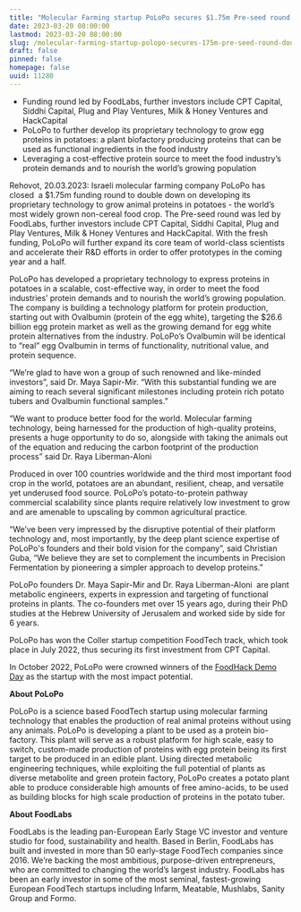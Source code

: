 ```yaml
---
title: "Molecular Farming startup PoLoPo secures $1.75m Pre-seed round to double down on its unique approach for animal-based proteins, growing in plants"
date: 2023-03-20 08:00:00
lastmod: 2023-03-20 08:00:00
slug: /molecular-farming-startup-polopo-secures-175m-pre-seed-round-double-down-its-unique
draft: false
pinned: false
homepage: false
uuid: 11280
---
```

<ul>
<li>Funding round led by FoodLabs, further investors include CPT Capital, Siddhi Capital, Plug and Play Ventures, Milk & Honey Ventures and HackCapital</li>
<li>PoLoPo to further develop its proprietary technology to grow egg proteins in potatoes: a plant biofactory producing proteins that can be used as functional ingredients in the food industry</li>
<li>Leveraging a cost-effective protein source to meet the food industry’s protein demands and to nourish the world’s growing population</li>
</ul>
<p>Rehovot, 20.03.2023: Israeli molecular farming company PoLoPo has closed  a $1.75m funding round to double down on developing its proprietary technology to grow animal proteins in potatoes - the world’s most widely grown non-cereal food crop. The Pre-seed round was led by FoodLabs, further investors include CPT Capital, Siddhi Capital, Plug and Play Ventures, Milk & Honey Ventures and HackCapital. With the fresh funding, PoLoPo will further expand its core team of world-class scientists and accelerate their R&D efforts in order to offer prototypes in the coming year and a half.</p>
<p>PoLoPo has developed a proprietary technology to express proteins in potatoes in a scalable, cost-effective way, in order to meet the food industries’ protein demands and to nourish the world’s growing population. The company is building a technology platform for protein production, starting out with Ovalbumin (protein of the egg white), targeting the $26.6 billion egg protein market as well as the growing demand for egg white protein alternatives from the industry. PoLoPo’s Ovalbumin will be identical to “real” egg Ovalbumin in terms of functionality, nutritional value, and protein sequence. </p>
<p>“We’re glad to have won a group of such renowned and like-minded investors”, said Dr. Maya Sapir-Mir. “With this substantial funding we are aiming to reach several significant milestones including protein rich potato tubers and Ovalbumin functional samples.”</p>
<p>“We want to produce better food for the world. Molecular farming technology, being harnessed for the production of high-quality proteins, presents a huge opportunity to do so, alongside with taking the animals out of the equation and reducing the carbon footprint of the production process” said Dr. Raya Liberman-Aloni </p>
<p>Produced in over 100 countries worldwide and the third most important food crop in the world, potatoes are an abundant, resilient, cheap, and versatile yet underused food source. PoLoPo’s potato-to-protein pathway commercial scalability since plants require relatively low investment to grow and are amenable to upscaling by common agricultural practice.</p>
<p>“We’ve been very impressed by the disruptive potential of their platform technology and, most importantly, by the deep plant science expertise of PoLoPo's founders and their bold vision for the company”, said Christian Guba, “We believe they are set to complement the incumbents in Precision Fermentation by pioneering a simpler approach to develop proteins.”</p>
<p>PoLoPo founders Dr. Maya Sapir-Mir and Dr. Raya Liberman-Aloni  are plant metabolic engineers, experts in expression and targeting of functional proteins in plants. The co-founders met over 15 years ago, during their PhD studies at the Hebrew University of Jerusalem and worked side by side for 6 years.</p>
<p>PoLoPo has won the Coller startup competition FoodTech track, which took place in July 2022, thus securing its first investment from CPT Capital. </p>
<p>In October 2022, PoLoPo were crowned winners of the <a href="https://foodhack.global/articles/meet-the-winners-of-the-foodhack-demo-day"><u>FoodHack Demo Day</u></a> as the startup with the most impact potential. </p>
<p><strong>About PoLoPo</strong></p>
<p>PoLoPo is a science based FoodTech startup using molecular farming technology that enables the production of real animal proteins without using any animals. PoLoPo is developing a plant to be used as a protein bio-factory. This plant will serve as a robust platform for high scale, easy to switch, custom-made production of proteins with egg protein being its first target to be produced in an edible plant. Using directed metabolic engineering techniques, while exploiting the full potential of plants as diverse metabolite and green protein factory, PoLoPo creates a potato plant able to produce considerable high amounts of free amino-acids, to be used as building blocks for high scale production of proteins in the potato tuber.</p>
<p><strong>About FoodLabs </strong></p>
<p>FoodLabs is the leading pan-European Early Stage VC investor and venture studio for food, sustainability and health. Based in Berlin, FoodLabs has built and invested in more than 50 early-stage FoodTech companies since 2016. We’re backing the most ambitious, purpose-driven entrepreneurs, who are committed to changing the world’s largest industry. FoodLabs has been an early investor in some of the most seminal, fastest-growing European FoodTech startups including Infarm, Meatable, Mushlabs, Sanity Group and Formo.</p>
